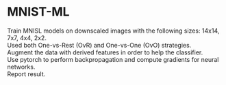 # MNIST-ML

Train MNISL models on downscaled images with the following sizes: 14x14, 7x7, 4x4, 2x2.   
Used both One-vs-Rest (OvR) and One-vs-One (OvO) strategies.   
Augment the data with derived features in order to help the classifier.   
Use pytorch to perform backpropagation and compute gradients for neural networks.   
Report result.
